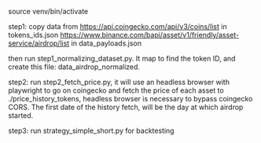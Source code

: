 source venv/bin/activate

step1:
copy data from
https://api.coingecko.com/api/v3/coins/list in tokens_ids.json
https://www.binance.com/bapi/asset/v1/friendly/asset-service/airdrop/list in data_payloads.json

then run step1_normalizing_dataset.py. It map to find the token ID, and create this file: data_airdrop_normalized.

step2:
run step2_fetch_price.py, it will use an headless browser with playwright to go on coingecko and fetch the price of each asset to ./price_history_tokens, headless browser is necessary to bypass coingecko CORS. The first date of the history fetch, will be the day at which airdrop started.

step3: run strategy_simple_short.py for backtesting
